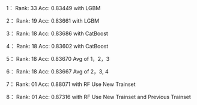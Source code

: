 1：
Rank: 33	Acc: 0.83449  with LGBM

2：
Rank: 19	Acc: 0.83661  with LGBM

3：
Rank: 18	Acc: 0.83686	with CatBoost

4：
Rank: 18	Acc: 0.83602	with CatBoost

5：
Rank: 18	Acc: 0.83670	Avg of 1，2，3

6：
Rank: 18	Acc: 0.83667	Avg of 2，3, 4

7：
Rank: 01	Acc: 0.88071	with RF Use New Trainset

8：
Rank: 01	Acc: 0.87316	with RF Use New Trainset and Previous Trainset
